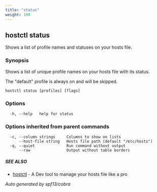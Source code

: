 ```yaml
---
title: "status"
weight: 100
---
```


## hostctl status

Shows a list of profile names and statuses on your hosts file.

### Synopsis


Shows a list of unique profile names on your hosts file with its status.

The "default" profile is always on and will be skipped.


```
hostctl status [profiles] [flags]
```

### Options

```
  -h, --help   help for status
```

### Options inherited from parent commands

```
  -c, --column strings     Columns to show on lists
      --host-file string   Hosts file path (default "/etc/hosts")
  -q, --quiet              Run command without output
      --raw                Output without table borders
```

##### SEE ALSO

* [hostctl](/docs/cli-usage/hostctl)	 - A Dev tool to manage your hosts file like a pro

*Auto generated by spf13/cobra*
